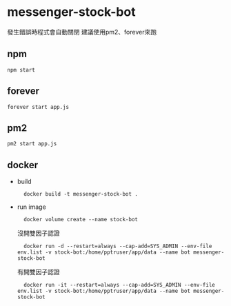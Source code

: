 # messenger-stock-bot

發生錯誤時程式會自動關閉
建議使用pm2、forever來跑

## npm

`npm start`

## forever

`forever start app.js`

## pm2

`pm2 start app.js`

## docker

- build

        docker build -t messenger-stock-bot .
	
- run image

        docker volume create --name stock-bot

    沒開雙因子認證

        docker run -d --restart=always --cap-add=SYS_ADMIN --env-file env.list -v stock-bot:/home/pptruser/app/data --name bot messenger-stock-bot

    有開雙因子認證

        docker run -it --restart=always --cap-add=SYS_ADMIN --env-file env.list -v stock-bot:/home/pptruser/app/data --name bot messenger-stock-bot
